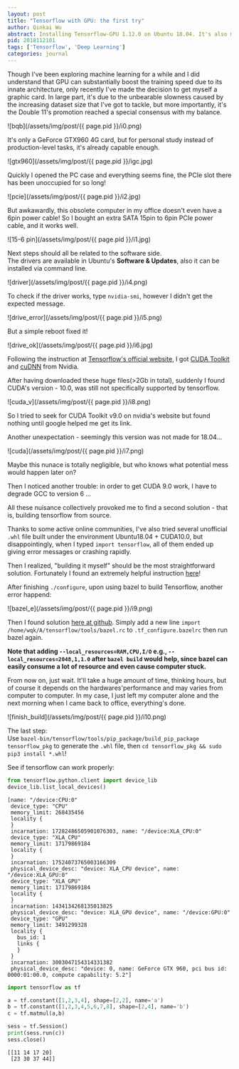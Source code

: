 ```yaml
---
layout: post
title: "Tensorflow with GPU: the first try"
author: Qinkai Wu
abstract: Installing Tensorflow-GPU 1.12.0 on Ubuntu 18.04. It's also my first time running tensorflow on my own graphics card.
pid: 2018112101
tags: ['Tensorflow', 'Deep Learning']
categories: journal
---
```

  
Though I've been exploring machine learning for a while and I did understand that GPU can substantially boost the training speed due to its innate architecture, only recently I've made the decision to get myself a graphic card. In large part, it's due to the unbearable slowness caused by the increasing dataset size that I've got to tackle, but more importantly, it's the Double 11's promotion reached a special consensus with my balance.  

![bqb](/assets/img/post/{{ page.pid }}/i0.png)
  
It's only a GeForce GTX960 4G card, but for personal study instead of production-level tasks, it's already capable enough.  

![gtx960](/assets/img/post/{{ page.pid }}/igc.jpg)

Quickly I opened the PC case and everything seems fine, the PCIe slot there has been unoccupied for so long!
  
![pcie](/assets/img/post/{{ page.pid }}/i2.jpg)

But awkawardly, this obsolete computer in my office doesn't even have a 6pin power cable! So I bought an extra SATA 15pin to 6pin PCIe power cable, and it works well.
  
![15-6 pin](/assets/img/post/{{ page.pid }}/i1.jpg)

Next steps should all be related to the software side.  
The drivers are available in Ubuntu's **Software & Updates**, also it can be installed via command line.
  
![driver](/assets/img/post/{{ page.pid }}/i4.png)

To check if the driver works, type `nvidia-smi`, however I didn't get the expected message.  
  
![drive_error](/assets/img/post/{{ page.pid }}/i5.png)
  
But a simple reboot fixed it!  

![drive_ok](/assets/img/post/{{ page.pid }}/i6.jpg)
  
Following the instruction at [Tensorflow's official website](https://www.tensorflow.org/install/gpu), I got [CUDA Toolkit](https://developer.nvidia.com/cuda-downloads) and [cuDNN](https://developer.nvidia.com/cudnn) from Nvidia.  

After having downloaded these huge files(>2Gb in total), suddenly I found CUDA's version - 10.0,  was still not specifically supported by tensorflow. 
  
![cuda_v](/assets/img/post/{{ page.pid }}/i8.png)

So I tried to seek for CUDA Toolkit v9.0 on nvidia's website but found nothing until google helped me get its link.  

Another unexpectation - seemingly this version was not made for 18.04...  

![cuda](/assets/img/post/{{ page.pid }}/i7.png)

Maybe this nunace is totally negligible, but who knows what potential mess would happen later on?
  
Then I noticed another trouble: in order to get CUDA 9.0 work, I have to degrade GCC to version 6 ...  

All these nuisance collectively provoked me to find a second solution - that is, building tensorflow from source.

Thanks to some active online communities, I've also tried several unofficial `.whl` file built under the environment Ubuntu18.04 + CUDA10.0, but disappointingly, when I typed `import tensorflow`, all of them ended up giving error messages or crashing rapidly. 
  
Then I realized, "building it myself" should be the most straightforward solution. Fortunately I found an extremely helpful instruction [here](https://www.python36.com/how-to-install-tensorflow-gpu-with-cuda-10-0-for-python-on-ubuntu/comment-page-2/#comments)!

After finishing `./configure`, upon using bazel to build Tensorflow, another error happend:
  
![bazel_e](/assets/img/post/{{ page.pid }}/i9.png)

Then I found solution [here at github](https://github.com/tensorflow/tensorflow/issues/23401). Simply add a new line `import /home/wqk/A/tensorflow/tools/bazel.rc` to `.tf_configure.bazelrc` then run bazel again.
  
**Note that adding `--local_resources=RAM,CPU,I/O` e.g., `--local_resources=2048,1,1.0` after `bazel build` would help, since bazel can easily consume a lot of resource and even cause computer stuck.**

From now on, just wait. It'll take a huge amount of time, thinking hours, but of course it depends on the hardwares'performance and may varies from computer to computer. In my case, I just left my computer alone and the next morning when I came back to office, everything's done. 

![finish_build](/assets/img/post/{{ page.pid }}/i10.png)

The last step:  
Use `bazel-bin/tensorflow/tools/pip_package/build_pip_package tensorflow_pkg` to generate the `.whl` file, then `cd tensorflow_pkg && sudo pip3 install *.whl`!


See if tensorflow can work properly:


```python
from tensorflow.python.client import device_lib
device_lib.list_local_devices()
```




    [name: "/device:CPU:0"
     device_type: "CPU"
     memory_limit: 268435456
     locality {
     }
     incarnation: 17282486505901076303, name: "/device:XLA_CPU:0"
     device_type: "XLA_CPU"
     memory_limit: 17179869184
     locality {
     }
     incarnation: 17524073765003166309
     physical_device_desc: "device: XLA_CPU device", name: "/device:XLA_GPU:0"
     device_type: "XLA_GPU"
     memory_limit: 17179869184
     locality {
     }
     incarnation: 1434134268135013825
     physical_device_desc: "device: XLA_GPU device", name: "/device:GPU:0"
     device_type: "GPU"
     memory_limit: 3491299328
     locality {
       bus_id: 1
       links {
       }
     }
     incarnation: 3003047154314331382
     physical_device_desc: "device: 0, name: GeForce GTX 960, pci bus id: 0000:01:00.0, compute capability: 5.2"]




```python
import tensorflow as tf

a = tf.constant([1,2,3,4], shape=[2,2], name='a')
b = tf.constant([1,2,3,4,5,6,7,8], shape=[2,4], name='b')
c = tf.matmul(a,b)

sess = tf.Session()
print(sess.run(c))
sess.close()
```

    [[11 14 17 20]
     [23 30 37 44]]




